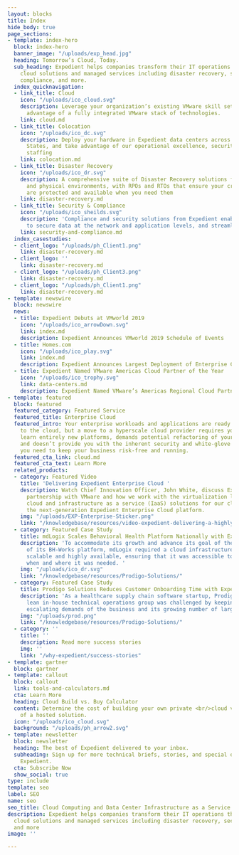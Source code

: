 ```yaml
---
layout: blocks
title: Index
hide_body: true
page_sections:
- template: index-hero
  block: index-hero
  banner_image: "/uploads/exp_head.jpg"
  heading: Tomorrow’s Cloud, Today.
  sub_heading: Expedient helps companies transform their IT operations through award-winning
    cloud solutions and managed services including disaster recovery, security and
    compliance, and more.
  index_quicknavigation:
  - link_title: Cloud
    icon: "/uploads/ico_cloud.svg"
    description: Leverage your organization’s existing VMware skill sets while taking
      advantage of a fully integrated VMware stack of technologies.
    link: cloud.md
  - link_title: Colocation
    icon: "/uploads/ico_dc.svg"
    description: Deploy your hardware in Expedient data centers across the United
      States, and take advantage of our operational excellence, security, and 24x7x365
      staffing
    link: colocation.md
  - link_title: Disaster Recovery
    icon: "/uploads/ico_dr.svg"
    description: A comprehensive suite of Disaster Recovery solutions for both virtual
      and physical environments, with RPOs and RTOs that ensure your critical applications
      are protected and available when you need them
    link: disaster-recovery.md
  - link_title: Security & Compliance
    icon: "/uploads/ico_sheilds.svg"
    description: 'Compliance and security solutions from Expedient enable organizations
      to secure data at the network and application levels, and streamline audit efforts '
    link: security-and-compliance.md
  index_casestudies:
  - client_logo: "/uploads/ph_Client1.png"
    link: disaster-recovery.md
  - client_logo: ''
    link: disaster-recovery.md
  - client_logo: "/uploads/ph_Client3.png"
    link: disaster-recovery.md
  - client_logo: "/uploads/ph_Client1.png"
    link: disaster-recovery.md
- template: newswire
  block: newswire
  news:
  - title: Expedient Debuts at VMworld 2019
    icon: "/uploads/ico_arrowDown.svg"
    link: index.md
    description: Expedient Announces VMworld 2019 Schedule of Events
  - title: Homes.com
    icon: "/uploads/ico_play.svg"
    link: index.md
    description: Expedient Announces Largest Deployment of Enterprise Cloud Platform
  - title: Expedient Named VMware Americas Cloud Partner of the Year
    icon: "/uploads/ico_trophy.svg"
    link: data-centers.md
    description: Expedient Named VMware’s Americas Regional Cloud Partner of the Year
- template: featured
  block: featured
  featured_category: Featured Service
  featured_title: Enterprise Cloud
  featured_intro: Your enterprise workloads and applications are ready for a migration
    to the cloud, but a move to a hyperscale cloud provider requires your teams to
    learn entirely new platforms, demands potential refactoring of your applications,
    and doesn’t provide you with the inherent security and white-glove managed services
    you need to keep your business risk-free and running.
  featured_cta_link: cloud.md
  featured_cta_text: Learn More
  related_products:
  - category: Featured Video
    title: 'Delivering Expedient Enterprise Cloud '
    description: Watch Chief Innovation Officer, John White, discuss Expedient’s long-standing
      partnership with VMware and how we work with the virtualization leader to build
      cloud and infrastructure as a service (IaaS) solutions for our clients, including
      the next-generation Expedient Enterprise Cloud platform.
    img: "/uploads/EXP-Enterprise-Sticker.png"
    link: "/knowledgebase/resources/video-expedient-delivering-a-highly-performant-enterprise-cloud-with-vmware/"
  - category: Featured Case Study
    title: mdLogix Scales Behavioral Health Platform Nationally with Expedient
    description: 'To accommodate its growth and advance its goal of the national adoption
      of its BH-Works platform, mdLogix required a cloud infrastructure that was both
      scalable and highly available, ensuring that it was accessible to health screeners
      when and where it was needed. '
    img: "/uploads/ico_dr.svg"
    link: "/knowledgebase/resources/Prodigo-Solutions/"
  - category: Featured Case Study
    title: Prodigo Solutions Reduces Customer Onboarding Time with Expedient
    description: 'As a healthcare supply chain software startup, Prodigo Solutions’
      lean in-house technical operations group was challenged by keeping up with the
      escalating demands of the business and its growing number of large customers. '
    img: "/uploads/prod.png"
    link: "/knowledgebase/resources/Prodigo-Solutions/"
  - category: ''
    title: ''
    description: Read more success stories
    img: ''
    link: "/why-expedient/success-stories"
- template: gartner
  block: gartner
- template: callout
  block: callout
  link: tools-and-calculators.md
  cta: Learn More
  heading: Cloud Build vs. Buy Calculator
  content: Determine the cost of building your own private <br/>cloud vs. the cost
    of a hosted solution.
  icon: "/uploads/ico_cloud.svg"
  background: "/uploads/ph_arrow2.svg"
- template: newsletter
  block: newsletter
  heading: The best of Expedient delivered to your inbox.
  subheading: Sign up for more technical briefs, stories, and special offers from
    Expedient.
  cta: Subscribe Now
  show_social: true
type: include
template: seo
label: SEO
name: seo
seo_title: Cloud Computing and Data Center Infrastructure as a Service
description: Expedient helps companies transform their IT operations through award-winning
  cloud solutions and managed services including disaster recovery, security and compliance,
  and more
image: ''

---
```

